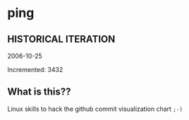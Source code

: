 # ping

## HISTORICAL ITERATION
2006-10-25

Incremented: 3432

## What is this?? 
Linux skills to hack the github commit visualization chart `;-)`
